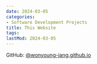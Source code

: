 ```yaml
---
date: 2024-03-05
categories:
- Software Development Projects
title: This Website
tags:
lastMod: 2024-03-05
---
```

GitHub: [@wonyoung-jang.github.io](https://github.com/wonyoung-jang/wonyoung-jang.github.io)
